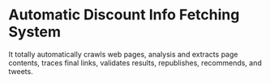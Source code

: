 Automatic Discount Info Fetching System
==========================================
It totally automatically crawls web pages, analysis and extracts page contents, traces final links,
validates results, republishes, recommends, and tweets.